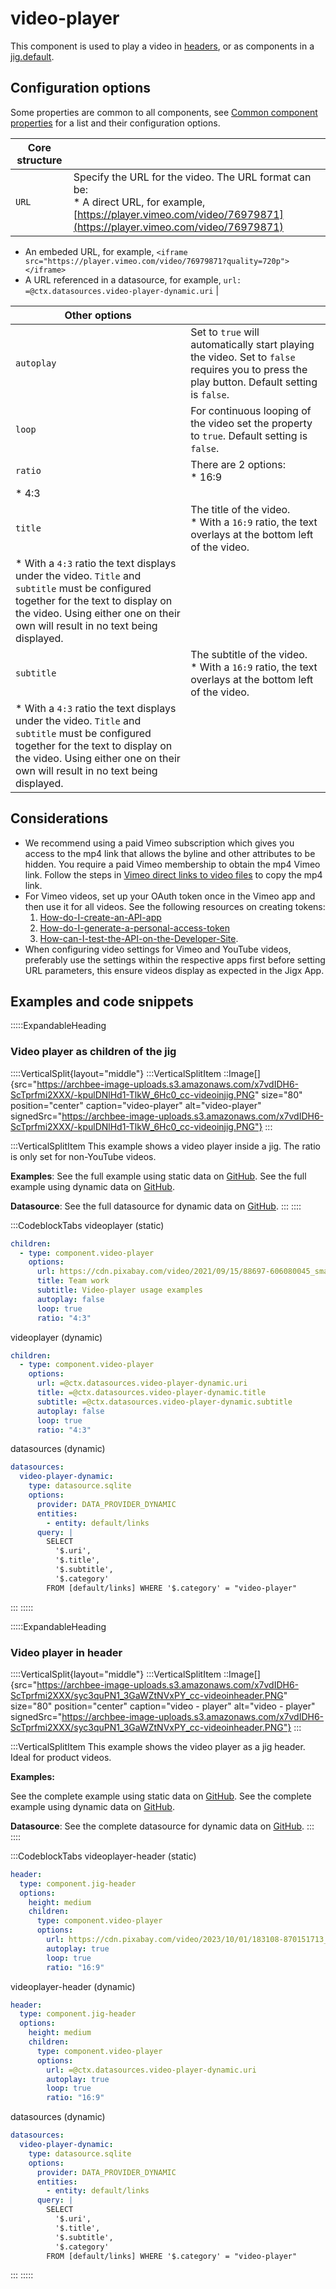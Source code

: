 # video-player

This component is used to play a video in [headers](./jig-header.md), or as components in a [jig.default](<./../Jig Types/jig_default.md>).

## Configuration options

Some properties are common to all components, see [Common component properties](docId\:LLnTD-rxe8FmH7WpC5cZb) for a list and their configuration options.

| **Core structure** |                                                                                                                                                                                                                                                                                                                                                                                                      |
| ------------------ | ---------------------------------------------------------------------------------------------------------------------------------------------------------------------------------------------------------------------------------------------------------------------------------------------------------------------------------------------------------------------------------------------------- |
| `URL`              | Specify the URL for the video. The URL format can be:<br />* A direct URL, for example, [https://player.vimeo.com/video/76979871](https://player.vimeo.com/video/76979871)
* An embeded URL, for example,&#xA;`<iframe src="https://player.vimeo.com/video/76979871?quality=720p"></iframe>`
* A URL referenced in a datasource, for example, &#xA;`url: =@ctx.datasources.video-player-dynamic.uri` |

| **Other options** |                                                                                                                                                                                                                                                                                                                                             |
| ----------------- | ------------------------------------------------------------------------------------------------------------------------------------------------------------------------------------------------------------------------------------------------------------------------------------------------------------------------------------------- |
| `autoplay`        | Set to `true` will automatically start playing the video. Set to `false` requires you to press the play button. Default setting is `false`.                                                                                                                                                                                                 |
| `loop`            | For continuous looping of the video set the property to `true`. Default setting is `false`.                                                                                                                                                                                                                                                 |
| `ratio`           | There are 2 options:<br />* 16:9
* 4:3                                                                                                                                                                                                                                                                                                      |
| `title`           | The title of the video.<br />* With a `16:9` ratio, the text overlays at the bottom left of the video.&#x20;
* With a `4:3` ratio the text displays under the video.&#xA;`Title` and `subtitle` must be configured together for the text to display on the video. Using either one on their own will result in no text being displayed.     |
| `subtitle`        | The subtitle of the video. <br />* With a `16:9` ratio, the text overlays at the bottom left of the video.&#x20;
* With a `4:3` ratio the text displays under the video.&#xA;`Title` and `subtitle` must be configured together for the text to display on the video. Using either one on their own will result in no text being displayed. |

## Considerations

- We recommend using a paid Vimeo subscription which gives you access to the mp4 link that allows the byline and other attributes to be hidden. You require a paid Vimeo membership to obtain the mp4 Vimeo link. Follow the steps in [Vimeo direct links to video files](https://help.vimeo.com/hc/en-us/articles/12426150952593-Direct-links-to-video-files) to copy the mp4 link.
- For Vimeo videos, set up your OAuth token once in the Vimeo app and then use it for all videos. See the following resources on creating tokens:
  1. [How-do-I-create-an-API-app](https://help.vimeo.com/hc/en-us/articles/12427832381457-How-do-I-create-an-API-app)
  2. [How-do-I-generate-a-personal-access-token](https://help.vimeo.com/hc/en-us/articles/12427789081745-How-do-I-generate-a-personal-access-token#:~\:text=Go%20to%20your%20Apps%20page,metadata%20public%20on%20vimeo.com.)
  3. [How-can-I-test-the-API-on-the-Developer-Site](https://help.vimeo.com/hc/en-us/articles/12427789133201-How-can-I-test-the-API-on-the-Developer-Site).
- When configuring video settings for Vimeo and YouTube videos, preferably use the settings within the respective apps first before setting URL parameters, this ensure videos display as expected in the Jigx App.

## Examples and code snippets

:::::ExpandableHeading
### Video player as children of the jig

::::VerticalSplit{layout="middle"}
:::VerticalSplitItem
::Image[]{src="https://archbee-image-uploads.s3.amazonaws.com/x7vdIDH6-ScTprfmi2XXX/-kpulDNlHd1-TlkW_6Hc0_cc-videoinjig.PNG" size="80" position="center" caption="video-player" alt="video-player" signedSrc="https://archbee-image-uploads.s3.amazonaws.com/x7vdIDH6-ScTprfmi2XXX/-kpulDNlHd1-TlkW_6Hc0_cc-videoinjig.PNG"}
:::

:::VerticalSplitItem
This example shows a video player inside a jig. The ratio is only set for non-YouTube videos.

**Examples**:
See the full example using static data on [GitHub](https://github.com/jigx-com/jigx-samples/blob/main/quickstart/jigx-samples/jigs/jigx-components/video-player/static-data/video-player-in-jig/video-player-in-jig.jigx).
See the full example using dynamic data on [GitHub](https://github.com/jigx-com/jigx-samples/blob/main/quickstart/jigx-samples/jigs/jigx-components/video-player/dynamic-data/video-player-in-jig/video-player-jig-dynamic.jigx).

**Datasource**:
See the full datasource for dynamic data on [GitHub](https://github.com/jigx-com/jigx-samples/blob/main/quickstart/jigx-samples/datasources/adhoc-components/video-player-dynamic.jigx).
:::
::::

:::CodeblockTabs
videoplayer (static)

```yaml
children:
  - type: component.video-player
    options:
      url: https://cdn.pixabay.com/video/2021/09/15/88697-606080045_small.mp4
      title: Team work
      subtitle: Video-player usage examples
      autoplay: false
      loop: true
      ratio: "4:3"
```

videoplayer (dynamic)

```yaml
children:
  - type: component.video-player
    options:
      url: =@ctx.datasources.video-player-dynamic.uri
      title: =@ctx.datasources.video-player-dynamic.title
      subtitle: =@ctx.datasources.video-player-dynamic.subtitle
      autoplay: false
      loop: true
      ratio: "4:3"
```

datasources (dynamic)

```yaml
datasources:
  video-player-dynamic:
    type: datasource.sqlite
    options:
      provider: DATA_PROVIDER_DYNAMIC
      entities:
        - entity: default/links
      query: |
        SELECT
          '$.uri',
          '$.title',
          '$.subtitle',
          '$.category'
        FROM [default/links] WHERE '$.category' = "video-player"
```
:::
:::::

:::::ExpandableHeading
### Video player in header

::::VerticalSplit{layout="middle"}
:::VerticalSplitItem
::Image[]{src="https://archbee-image-uploads.s3.amazonaws.com/x7vdIDH6-ScTprfmi2XXX/syc3quPN1_3GaWZtNVxPY_cc-videoinheader.PNG" size="80" position="center" caption="video - player" alt="video - player" signedSrc="https://archbee-image-uploads.s3.amazonaws.com/x7vdIDH6-ScTprfmi2XXX/syc3quPN1_3GaWZtNVxPY_cc-videoinheader.PNG"}
:::

:::VerticalSplitItem
This example shows the video player as a jig header. Ideal for product videos.

**Examples:**

See the complete example using static data on [GitHub](https://github.com/jigx-com/jigx-samples/blob/main/quickstart/jigx-samples/jigs/jigx-components/video-player/static-data/video-player-in-header/video-player-in-header.jigx).
See the complete example using dynamic data on [GitHub](https://github.com/jigx-com/jigx-samples/blob/main/quickstart/jigx-samples/jigs/jigx-components/video-player/dynamic-data/video-player-in-header/video-player-header-dynamic.jigx).

**Datasource**:
See the complete datasource for dynamic data on [GitHub](https://github.com/jigx-com/jigx-samples/blob/main/samples/jigx-samples/datasources/adhoc-components/video-player-dynamic.jigx).
:::
::::

:::CodeblockTabs
videoplayer-header (static)

```yaml
header:
  type: component.jig-header
  options:
    height: medium
    children:
      type: component.video-player
      options:
        url: https://cdn.pixabay.com/video/2023/10/01/183108-870151713_small.mp4
        autoplay: true
        loop: true
        ratio: "16:9"
```

videoplayer-header (dynamic)

```yaml
header:
  type: component.jig-header
  options:
    height: medium
    children:
      type: component.video-player
      options:
        url: =@ctx.datasources.video-player-dynamic.uri
        autoplay: true
        loop: true
        ratio: "16:9"
```

datasources (dynamic)

```yaml
datasources:
  video-player-dynamic:
    type: datasource.sqlite
    options:
      provider: DATA_PROVIDER_DYNAMIC
      entities:
        - entity: default/links
      query: |
        SELECT
          '$.uri',
          '$.title',
          '$.subtitle',
          '$.category'
        FROM [default/links] WHERE '$.category' = "video-player"
```
:::
:::::

